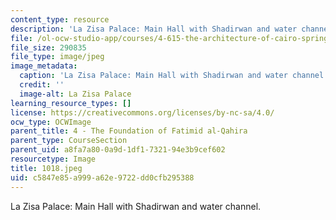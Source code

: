 ```yaml
---
content_type: resource
description: 'La Zisa Palace: Main Hall with Shadirwan and water channel.'
file: /ol-ocw-studio-app/courses/4-615-the-architecture-of-cairo-spring-2002/c5847e85a999a62e9722dd0cfb295388_1018.jpeg
file_size: 290835
file_type: image/jpeg
image_metadata:
  caption: 'La Zisa Palace: Main Hall with Shadirwan and water channel.'
  credit: ''
  image-alt: La Zisa Palace
learning_resource_types: []
license: https://creativecommons.org/licenses/by-nc-sa/4.0/
ocw_type: OCWImage
parent_title: 4 - The Foundation of Fatimid al-Qahira
parent_type: CourseSection
parent_uid: a8fa7a80-0a9d-1df1-7321-94e3b9cef602
resourcetype: Image
title: 1018.jpeg
uid: c5847e85-a999-a62e-9722-dd0cfb295388
---
```

La Zisa Palace: Main Hall with Shadirwan and water channel.
